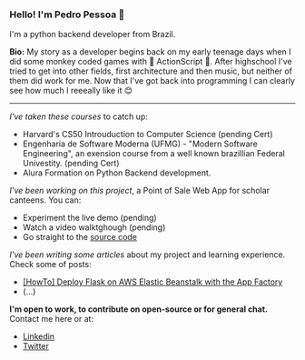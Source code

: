 ### Hello! I'm Pedro Pessoa 👋

I'm a python backend developer from Brazil.

**Bio:** My story as a developer begins back on my early teenage days when I did some monkey coded games with 🙈 ActionScript 🙊. After highschool I've tried to get into other fields, first architecture and then music, but neither of them did work for me. Now that I've got back into programming I can clearly see how much I reeeally like it 😊

---

*I've taken these courses* to catch up:
* Harvard's CS50 Introuduction to Computer Science (pending Cert)
* Engenharia de Software Moderna (UFMG) - "Modern Software Engineering", an exension course from a well known brazillian Federal Univestity. (pending Cert)
* Alura Formation on Python Backend development.

*I've been working on this project*, a Point of Sale Web App for scholar canteens. You can:
* Experiment the live demo (pending)
* Watch a video walktghough (pending)
* Go straight to the [source code](https://github.com/pedro-psb/pypos-canteen)

*I've been writing some articles* about my project and learning experience. Check some of posts:
* [[HowTo] Deploy Flask on AWS Elastic Beanstalk with the App Factory](https://pedro-psb.github.io/posts/flask-on-aws-with-app-factory/)
* (...)

**I'm open to work, to contribute on open-source or for general chat.** Contact me here or at:
* [Linkedin](https://www.linkedin.com/in/pedro-pessoa-51250516b/)
* [Twitter](https://github.com/pedro-psb)
